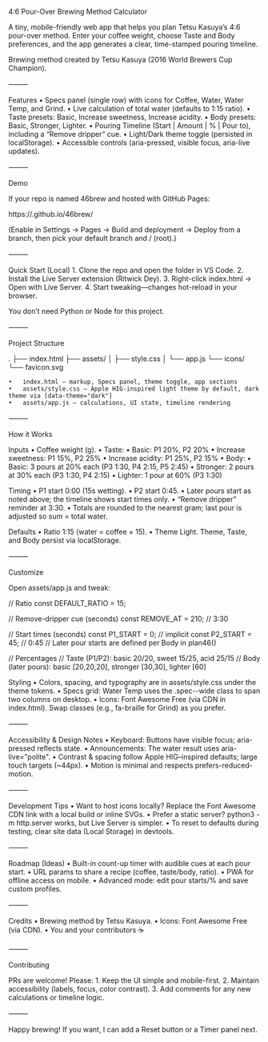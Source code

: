 4:6 Pour-Over Brewing Method Calculator

A tiny, mobile-friendly web app that helps you plan Tetsu Kasuya’s 4:6 pour-over method. Enter your coffee weight, choose Taste and Body preferences, and the app generates a clear, time-stamped pouring timeline.

Brewing method created by Tetsu Kasuya (2016 World Brewers Cup Champion).

⸻

Features
	•	Specs panel (single row) with icons for Coffee, Water, Water Temp, and Grind.
	•	Live calculation of total water (defaults to 1:15 ratio).
	•	Taste presets: Basic, Increase sweetness, Increase acidity.
	•	Body presets: Basic, Stronger, Lighter.
	•	Pouring Timeline (Start | Amount | % | Pour to), including a “Remove dripper” cue.
	•	Light/Dark theme toggle (persisted in localStorage).
	•	Accessible controls (aria-pressed, visible focus, aria-live updates).

⸻

Demo

If your repo is named 46brew and hosted with GitHub Pages:

https://<your-github-username>.github.io/46brew/

(Enable in Settings → Pages → Build and deployment → Deploy from a branch, then pick your default branch and / (root).)

⸻

Quick Start (Local)
	1.	Clone the repo and open the folder in VS Code.
	2.	Install the Live Server extension (Ritwick Dey).
	3.	Right-click index.html → Open with Live Server.
	4.	Start tweaking—changes hot-reload in your browser.

You don’t need Python or Node for this project.

⸻

Project Structure

.
├── index.html
├── assets/
│   ├── style.css
│   └── app.js
└── icons/
    └── favicon.svg

	•	index.html — markup, Specs panel, theme toggle, app sections
	•	assets/style.css — Apple HIG-inspired light theme by default, dark theme via [data-theme="dark"]
	•	assets/app.js — calculations, UI state, timeline rendering

⸻

How it Works

Inputs
	•	Coffee weight (g).
	•	Taste:
	•	Basic: P1 20%, P2 20%
	•	Increase sweetness: P1 15%, P2 25%
	•	Increase acidity: P1 25%, P2 15%
	•	Body:
	•	Basic: 3 pours at 20% each (P3 1:30, P4 2:15, P5 2:45)
	•	Stronger: 2 pours at 30% each (P3 1:30, P4 2:15)
	•	Lighter: 1 pour at 60% (P3 1:30)

Timing
	•	P1 start 0:00 (15s wetting).
	•	P2 start 0:45.
	•	Later pours start as noted above; the timeline shows start times only.
	•	“Remove dripper” reminder at 3:30.
	•	Totals are rounded to the nearest gram; last pour is adjusted so sum = total water.

Defaults
	•	Ratio 1:15 (water = coffee × 15).
	•	Theme Light. Theme, Taste, and Body persist via localStorage.

⸻

Customize

Open assets/app.js and tweak:

// Ratio
const DEFAULT_RATIO = 15;

// Remove-dripper cue (seconds)
const REMOVE_AT = 210; // 3:30

// Start times (seconds)
const P1_START = 0;                 // implicit
const P2_START = 45;                // 0:45
// Later pour starts are defined per Body in plan46()

// Percentages
// Taste (P1/P2): basic 20/20, sweet 15/25, acid 25/15
// Body (later pours): basic [20,20,20], stronger [30,30], lighter [60]

Styling
	•	Colors, spacing, and typography are in assets/style.css under the theme tokens.
	•	Specs grid: Water Temp uses the .spec--wide class to span two columns on desktop.
	•	Icons: Font Awesome Free (via CDN in index.html). Swap classes (e.g., fa-braille for Grind) as you prefer.

⸻

Accessibility & Design Notes
	•	Keyboard: Buttons have visible focus; aria-pressed reflects state.
	•	Announcements: The water result uses aria-live="polite".
	•	Contrast & spacing follow Apple HIG–inspired defaults; large touch targets (~44px).
	•	Motion is minimal and respects prefers-reduced-motion.

⸻

Development Tips
	•	Want to host icons locally? Replace the Font Awesome CDN link with a local build or inline SVGs.
	•	Prefer a static server? python3 -m http.server works, but Live Server is simpler.
	•	To reset to defaults during testing, clear site data (Local Storage) in devtools.

⸻

Roadmap (Ideas)
	•	Built-in count-up timer with audible cues at each pour start.
	•	URL params to share a recipe (coffee, taste/body, ratio).
	•	PWA for offline access on mobile.
	•	Advanced mode: edit pour starts/% and save custom profiles.

⸻

Credits
	•	Brewing method by Tetsu Kasuya.
	•	Icons: Font Awesome Free (via CDN).
	•	You and your contributors ☕️

⸻

Contributing

PRs are welcome! Please:
	1.	Keep the UI simple and mobile-first.
	2.	Maintain accessibility (labels, focus, color contrast).
	3.	Add comments for any new calculations or timeline logic.

⸻

Happy brewing! If you want, I can add a Reset button or a Timer panel next.
